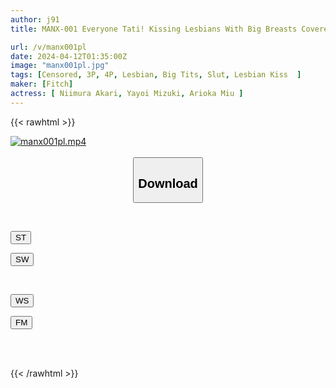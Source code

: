 ```yaml
---
author: j91
title: MANX-001 Everyone Tati! Kissing Lesbians With Big Breasts Covered In Love Juice - Three Nymphomaniacs Fighting Over Partners Covered In Saliva, Sweat And Tide - Mizuki Yayoi, Miu Arioka, Akari Niimura

url: /v/manx001pl
date: 2024-04-12T01:35:00Z
image: "manx001pl.jpg"
tags: [Censored, 3P, 4P, Lesbian, Big Tits, Slut, Lesbian Kiss	]
maker: [Fitch]
actress: [ Niimura Akari, Yayoi Mizuki, Arioka Miu ]
---
```



{{< rawhtml >}}

<div class="video" data-videoid="kwapZgjayxcDDZ">
    <a href="javascript:;">
        <img src="/v/manx001pl/manx001pl.jpg" width="WIDTH" height="HEIGHT" alt="manx001pl.mp4" loading="lazy">
    </a>
</div>

<script type="text/javascript" src="https://j91.asia/asset/on-demand-st.js"></script>

<br>
  <link rel="stylesheet" href="https://j91.asia/asset/bs5.css">
  
  <center>
  <button class="btn btn-primary" type="button" data-bs-toggle="collapse" data-bs-target=".multi-collapse" aria-expanded="false" aria-controls="multiCollapseExample1 multiCollapseExample2"><h2>Download</h2></button></center>
</p>
<div class="row">
  <div class="col">
    <div class="collapse multi-collapse" id="multiCollapseExample1">
      <div class="card card-body">
	      	      <br>
<div class="buttons">  
<p><a href="https://streamtape.to/v/kwapZgjayxcDDZ" target="_blank"><button class="btn-hover color-3"><i class="fa fa-download"></i> ST</button></a></p>
<p><a href="https://asnwish.com/qrt592fdlj7k" target="_blank"><button class="btn-hover color-2"><i class="fa fa-download"></i> SW</button></a></p></div>
    </div>
  </div>
</div>
  <div class="col">
    <div class="collapse multi-collapse" id="multiCollapseExample2">
      <div class="card card-body">
	      <br>
<div class="buttons">
<p><a href="https://wolfstream.tv/j3zrc20o6as6"><button class="btn-hover color-9"><i class="fa fa-download"></i> WS</button></a></p>
<p><a href="https://filemoon.sx/d/4o4iv17lm9qf"><button class="btn-hover color-8"><i class="fa fa-download"></i> FM</button></a></p></div>
<br><br>
      </div>
    </div>
  </div>
</div>

{{< /rawhtml >}}